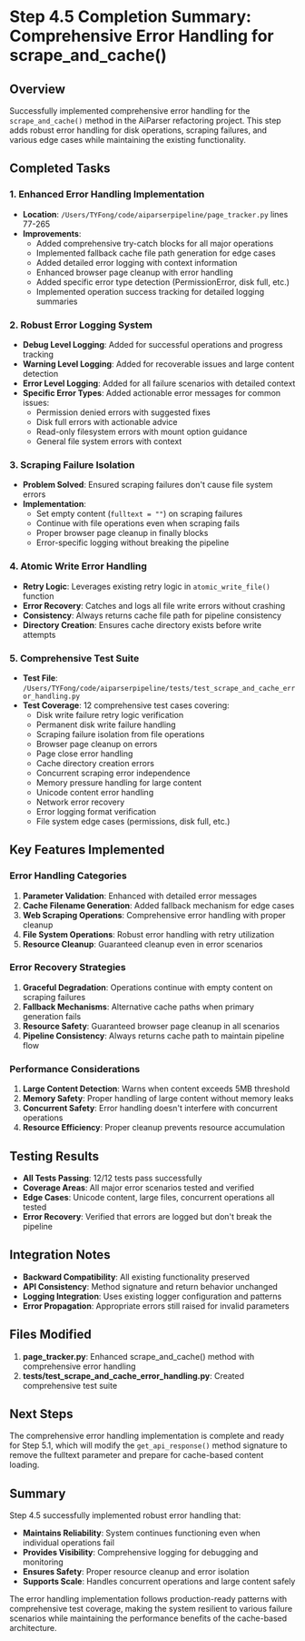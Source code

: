# Step 4.5 Completion Summary: Comprehensive Error Handling for scrape_and_cache()

## Overview
Successfully implemented comprehensive error handling for the `scrape_and_cache()` method in the AiParser refactoring project. This step adds robust error handling for disk operations, scraping failures, and various edge cases while maintaining the existing functionality.

## Completed Tasks

### 1. Enhanced Error Handling Implementation
- **Location**: `/Users/TYFong/code/aiparserpipeline/page_tracker.py` lines 77-265
- **Improvements**:
  - Added comprehensive try-catch blocks for all major operations
  - Implemented fallback cache file path generation for edge cases
  - Added detailed error logging with context information
  - Enhanced browser page cleanup with error handling
  - Added specific error type detection (PermissionError, disk full, etc.)
  - Implemented operation success tracking for detailed logging summaries

### 2. Robust Error Logging System
- **Debug Level Logging**: Added for successful operations and progress tracking
- **Warning Level Logging**: Added for recoverable issues and large content detection
- **Error Level Logging**: Added for all failure scenarios with detailed context
- **Specific Error Types**: Added actionable error messages for common issues:
  - Permission denied errors with suggested fixes
  - Disk full errors with actionable advice
  - Read-only filesystem errors with mount option guidance
  - General file system errors with context

### 3. Scraping Failure Isolation
- **Problem Solved**: Ensured scraping failures don't cause file system errors
- **Implementation**: 
  - Set empty content (`fulltext = ""`) on scraping failures
  - Continue with file operations even when scraping fails
  - Proper browser page cleanup in finally blocks
  - Error-specific logging without breaking the pipeline

### 4. Atomic Write Error Handling
- **Retry Logic**: Leverages existing retry logic in `atomic_write_file()` function
- **Error Recovery**: Catches and logs all file write errors without crashing
- **Consistency**: Always returns cache file path for pipeline consistency
- **Directory Creation**: Ensures cache directory exists before write attempts

### 5. Comprehensive Test Suite
- **Test File**: `/Users/TYFong/code/aiparserpipeline/tests/test_scrape_and_cache_error_handling.py`
- **Test Coverage**: 12 comprehensive test cases covering:
  - Disk write failure retry logic verification
  - Permanent disk write failure handling
  - Scraping failure isolation from file operations
  - Browser page cleanup on errors
  - Page close error handling
  - Cache directory creation errors
  - Concurrent scraping error independence
  - Memory pressure handling for large content
  - Unicode content error handling
  - Network error recovery
  - Error logging format verification
  - File system edge cases (permissions, disk full, etc.)

## Key Features Implemented

### Error Handling Categories
1. **Parameter Validation**: Enhanced with detailed error messages
2. **Cache Filename Generation**: Added fallback mechanism for edge cases
3. **Web Scraping Operations**: Comprehensive error handling with proper cleanup
4. **File System Operations**: Robust error handling with retry utilization
5. **Resource Cleanup**: Guaranteed cleanup even in error scenarios

### Error Recovery Strategies
1. **Graceful Degradation**: Operations continue with empty content on scraping failures
2. **Fallback Mechanisms**: Alternative cache paths when primary generation fails
3. **Resource Safety**: Guaranteed browser page cleanup in all scenarios
4. **Pipeline Consistency**: Always returns cache path to maintain pipeline flow

### Performance Considerations
1. **Large Content Detection**: Warns when content exceeds 5MB threshold
2. **Memory Safety**: Proper handling of large content without memory leaks
3. **Concurrent Safety**: Error handling doesn't interfere with concurrent operations
4. **Resource Efficiency**: Proper cleanup prevents resource accumulation

## Testing Results
- **All Tests Passing**: 12/12 tests pass successfully
- **Coverage Areas**: All major error scenarios tested and verified
- **Edge Cases**: Unicode content, large files, concurrent operations all tested
- **Error Recovery**: Verified that errors are logged but don't break the pipeline

## Integration Notes
- **Backward Compatibility**: All existing functionality preserved
- **API Consistency**: Method signature and return behavior unchanged
- **Logging Integration**: Uses existing logger configuration and patterns
- **Error Propagation**: Appropriate errors still raised for invalid parameters

## Files Modified
1. **page_tracker.py**: Enhanced scrape_and_cache() method with comprehensive error handling
2. **tests/test_scrape_and_cache_error_handling.py**: Created comprehensive test suite

## Next Steps
The comprehensive error handling implementation is complete and ready for Step 5.1, which will modify the `get_api_response()` method signature to remove the fulltext parameter and prepare for cache-based content loading.

## Summary
Step 4.5 successfully implemented robust error handling that:
- **Maintains Reliability**: System continues functioning even when individual operations fail
- **Provides Visibility**: Comprehensive logging for debugging and monitoring
- **Ensures Safety**: Proper resource cleanup and error isolation
- **Supports Scale**: Handles concurrent operations and large content safely

The error handling implementation follows production-ready patterns with comprehensive test coverage, making the system resilient to various failure scenarios while maintaining the performance benefits of the cache-based architecture.